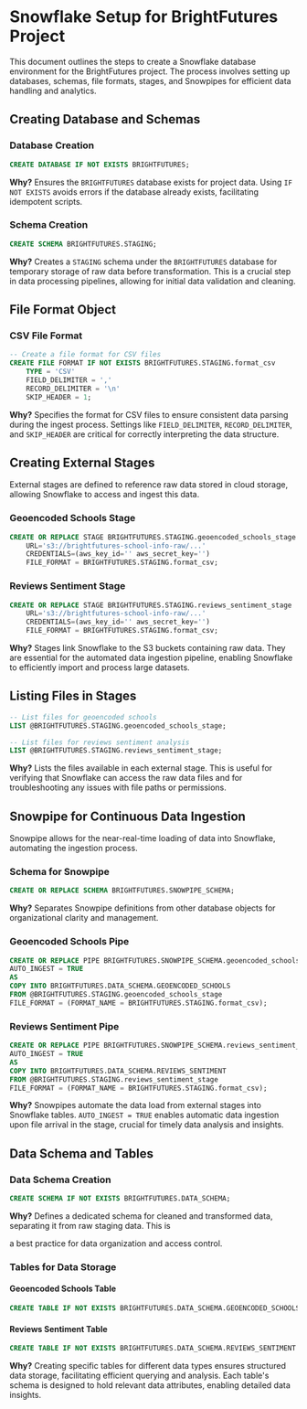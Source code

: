 # Snowflake Setup for BrightFutures Project

This document outlines the steps to create a Snowflake database environment for the BrightFutures project. The process involves setting up databases, schemas, file formats, stages, and Snowpipes for efficient data handling and analytics.

## Creating Database and Schemas

### Database Creation

```sql
CREATE DATABASE IF NOT EXISTS BRIGHTFUTURES;
```

**Why?** Ensures the `BRIGHTFUTURES` database exists for project data. Using `IF NOT EXISTS` avoids errors if the database already exists, facilitating idempotent scripts.

### Schema Creation

```sql
CREATE SCHEMA BRIGHTFUTURES.STAGING;
```

**Why?** Creates a `STAGING` schema under the `BRIGHTFUTURES` database for temporary storage of raw data before transformation. This is a crucial step in data processing pipelines, allowing for initial data validation and cleaning.

## File Format Object

### CSV File Format

```sql
-- Create a file format for CSV files
CREATE FILE FORMAT IF NOT EXISTS BRIGHTFUTURES.STAGING.format_csv
    TYPE = 'CSV'
    FIELD_DELIMITER = ','
    RECORD_DELIMITER = '\n'
    SKIP_HEADER = 1;
```

**Why?** Specifies the format for CSV files to ensure consistent data parsing during the ingest process. Settings like `FIELD_DELIMITER`, `RECORD_DELIMITER`, and `SKIP_HEADER` are critical for correctly interpreting the data structure.

## Creating External Stages

External stages are defined to reference raw data stored in cloud storage, allowing Snowflake to access and ingest this data.

### Geoencoded Schools Stage

```sql
CREATE OR REPLACE STAGE BRIGHTFUTURES.STAGING.geoencoded_schools_stage
    URL='s3://brightfutures-school-info-raw/...'
    CREDENTIALS=(aws_key_id='' aws_secret_key='')
    FILE_FORMAT = BRIGHTFUTURES.STAGING.format_csv;
```

### Reviews Sentiment Stage

```sql
CREATE OR REPLACE STAGE BRIGHTFUTURES.STAGING.reviews_sentiment_stage
    URL='s3://brightfutures-school-info-raw/...'
    CREDENTIALS=(aws_key_id='' aws_secret_key='')
    FILE_FORMAT = BRIGHTFUTURES.STAGING.format_csv;
```

**Why?** Stages link Snowflake to the S3 buckets containing raw data. They are essential for the automated data ingestion pipeline, enabling Snowflake to efficiently import and process large datasets.

## Listing Files in Stages

```sql
-- List files for geoencoded schools
LIST @BRIGHTFUTURES.STAGING.geoencoded_schools_stage;

-- List files for reviews sentiment analysis
LIST @BRIGHTFUTURES.STAGING.reviews_sentiment_stage;
```

**Why?** Lists the files available in each external stage. This is useful for verifying that Snowflake can access the raw data files and for troubleshooting any issues with file paths or permissions.

## Snowpipe for Continuous Data Ingestion

Snowpipe allows for the near-real-time loading of data into Snowflake, automating the ingestion process.

### Schema for Snowpipe

```sql
CREATE OR REPLACE SCHEMA BRIGHTFUTURES.SNOWPIPE_SCHEMA;
```

**Why?** Separates Snowpipe definitions from other database objects for organizational clarity and management.

### Geoencoded Schools Pipe

```sql
CREATE OR REPLACE PIPE BRIGHTFUTURES.SNOWPIPE_SCHEMA.geoencoded_schools_pipe
AUTO_INGEST = TRUE
AS
COPY INTO BRIGHTFUTURES.DATA_SCHEMA.GEOENCODED_SCHOOLS
FROM @BRIGHTFUTURES.STAGING.geoencoded_schools_stage
FILE_FORMAT = (FORMAT_NAME = BRIGHTFUTURES.STAGING.format_csv);
```

### Reviews Sentiment Pipe

```sql
CREATE OR REPLACE PIPE BRIGHTFUTURES.SNOWPIPE_SCHEMA.reviews_sentiment_pipe
AUTO_INGEST = TRUE
AS
COPY INTO BRIGHTFUTURES.DATA_SCHEMA.REVIEWS_SENTIMENT
FROM @BRIGHTFUTURES.STAGING.reviews_sentiment_stage
FILE_FORMAT = (FORMAT_NAME = BRIGHTFUTURES.STAGING.format_csv);
```

**Why?** Snowpipes automate the data load from external stages into Snowflake tables. `AUTO_INGEST = TRUE` enables automatic data ingestion upon file arrival in the stage, crucial for timely data analysis and insights.

## Data Schema and Tables

### Data Schema Creation

```sql
CREATE SCHEMA IF NOT EXISTS BRIGHTFUTURES.DATA_SCHEMA;
```

**Why?** Defines a dedicated schema for cleaned and transformed data, separating it from raw staging data. This is

a best practice for data organization and access control.

### Tables for Data Storage

#### Geoencoded Schools Table

```sql
CREATE TABLE IF NOT EXISTS BRIGHTFUTURES.DATA_SCHEMA.GEOENCODED_SCHOOLS ( ... );
```

#### Reviews Sentiment Table

```sql
CREATE TABLE IF NOT EXISTS BRIGHTFUTURES.DATA_SCHEMA.REVIEWS_SENTIMENT ( ... );
```

**Why?** Creating specific tables for different data types ensures structured data storage, facilitating efficient querying and analysis. Each table's schema is designed to hold relevant data attributes, enabling detailed data insights.
